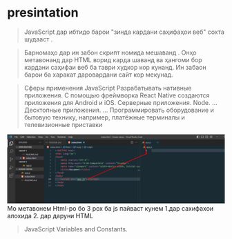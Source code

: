 # presintation


>JavaScript дар ибтидо барои "зинда кардани саҳифаҳои веб" сохта шудааст .

> Барномаҳо дар ин забон скрипт номида мешаванд . Онҳо метавонанд дар HTML ворид карда шаванд ва ҳангоми бор кардани саҳифаи веб ба таври худкор кор кунанд.
Ин забаон барои ба харакат даровардани сайт кор мекунад.

> Сферы применения JavaScript
> Разрабатывать нативные приложения. С помощью фреймворка React Native создаются приложения для Android и iOS.
Серверные приложения. Node. ...
Десктопные приложения. ...
Программировать оборудование и бытовую технику, например, платёжные терминалы и телевизионные приставки

![](./Screenshot_3.png) Мо метавонем Html-ро бо 3 рох ба js  пайваст кунем 1.дар сахифахои алохида 2. дар даруни HTML


> JavaScript Variables and Constants.
